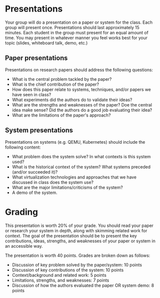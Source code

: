 # Presentations

Your group will do a presentation on a paper or system for the class. Each group will present once. Presentations should last approximately 15 minutes. Each student in the group must present for an equal amount of time. You may present in whatever manner you feel works best for your topic (slides, whiteboard talk, demo, etc.)

## Paper presentations
Presentations on research papers should address the following questions:
- What is the central problem tackled by the paper? 
- What is the chief contribution of the paper?
- How does this paper relate to systems, techniques, and/or papers we have seen in class?
- What experiments did the authors do to validate their ideas? 
- What are the strengths and weaknesses of the paper? Doe the central idea make sense? Did the authors do a good job evaluating their idea?
- What are the limitations of the paper's approach?

## System presentations
Presentations on systems (e.g. QEMU, Kubernetes) should include the following content:
- What problem does the system solve? In what contexts is this system used?
- What is the historical context of the system? What systems preceded (and/or succeeded it)? 
- What virtualization technologies and approaches that we have discussed in class does the system use? 
- What are the major limitations/criticisms of the system? 
- A demo of the system.

# Grading

This presentation is worth 20% of your grade. You should read your paper or research your system in depth, along with skimming related work for context. The goal of the presentation should be to present the key contributions, ideas, strengths, and weaknesses of your paper or system in an accessible way.

The presentation is worth 40 points. Grades are broken down as follows:
- Discussion of key problem solved by the paper/system: 10 points
- Discussion of key contributions of the system: 10 points
- Context/background and related work: 5 points
- Limitations, strengths, and weaknesses: 7 points
- Discussion of how the authors evaluated the paper OR system demo: 8 points

